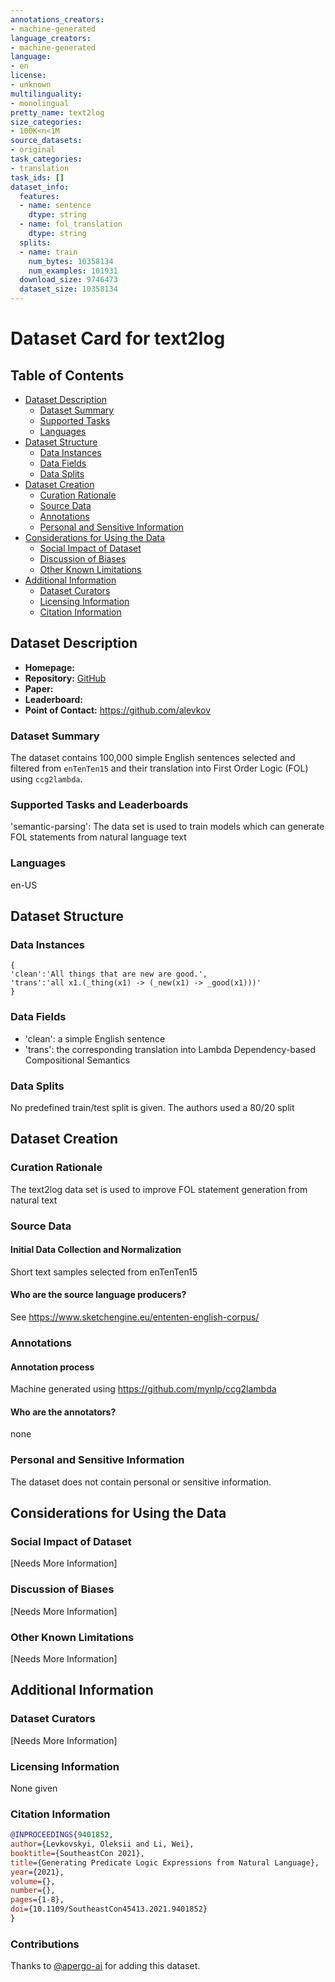```yaml
---
annotations_creators:
- machine-generated
language_creators:
- machine-generated
language:
- en
license:
- unknown
multilinguality:
- monolingual
pretty_name: text2log
size_categories:
- 100K<n<1M
source_datasets:
- original
task_categories:
- translation
task_ids: []
dataset_info:
  features:
  - name: sentence
    dtype: string
  - name: fol_translation
    dtype: string
  splits:
  - name: train
    num_bytes: 10358134
    num_examples: 101931
  download_size: 9746473
  dataset_size: 10358134
---
```


# Dataset Card for text2log

## Table of Contents
- [Dataset Description](#dataset-description)
  - [Dataset Summary](#dataset-summary)
  - [Supported Tasks](#supported-tasks-and-leaderboards)
  - [Languages](#languages)
- [Dataset Structure](#dataset-structure)
  - [Data Instances](#data-instances)
  - [Data Fields](#data-instances)
  - [Data Splits](#data-instances)
- [Dataset Creation](#dataset-creation)
  - [Curation Rationale](#curation-rationale)
  - [Source Data](#source-data)
  - [Annotations](#annotations)
  - [Personal and Sensitive Information](#personal-and-sensitive-information)
- [Considerations for Using the Data](#considerations-for-using-the-data)
  - [Social Impact of Dataset](#social-impact-of-dataset)
  - [Discussion of Biases](#discussion-of-biases)
  - [Other Known Limitations](#other-known-limitations)
- [Additional Information](#additional-information)
  - [Dataset Curators](#dataset-curators)
  - [Licensing Information](#licensing-information)
  - [Citation Information](#citation-information)

## Dataset Description

- **Homepage:**
- **Repository:** [GitHub](https://github.com/alevkov/text2log)
- **Paper:**
- **Leaderboard:**
- **Point of Contact:** https://github.com/alevkov

### Dataset Summary

The dataset contains 100,000 simple English sentences selected and filtered from `enTenTen15` and their translation into First Order Logic (FOL) using `ccg2lambda`.

### Supported Tasks and Leaderboards

'semantic-parsing': The data set is used to train models which can generate FOL statements from natural language text

### Languages

en-US

## Dataset Structure

### Data Instances

```
{
'clean':'All things that are new are good.',
'trans':'all x1.(_thing(x1) -> (_new(x1) -> _good(x1)))'
}
```

### Data Fields

- 'clean': a simple English sentence
- 'trans': the corresponding translation into Lambda Dependency-based Compositional Semantics 

### Data Splits

No predefined train/test split is given. The authors used a 80/20 split

## Dataset Creation

### Curation Rationale

The text2log data set is used to improve FOL statement generation from natural text

### Source Data

#### Initial Data Collection and Normalization

Short text samples selected from enTenTen15

#### Who are the source language producers?

See https://www.sketchengine.eu/ententen-english-corpus/

### Annotations

#### Annotation process

Machine generated using https://github.com/mynlp/ccg2lambda

#### Who are the annotators?

none

### Personal and Sensitive Information

The dataset does not contain personal or sensitive information.

## Considerations for Using the Data

### Social Impact of Dataset

[Needs More Information]

### Discussion of Biases

[Needs More Information]

### Other Known Limitations

[Needs More Information]

## Additional Information

### Dataset Curators

[Needs More Information]

### Licensing Information

None given

### Citation Information
```bibtex
@INPROCEEDINGS{9401852, 
author={Levkovskyi, Oleksii and Li, Wei},
booktitle={SoutheastCon 2021},
title={Generating Predicate Logic Expressions from Natural Language},
year={2021},
volume={},
number={},
pages={1-8},
doi={10.1109/SoutheastCon45413.2021.9401852}
}
```

### Contributions

Thanks to [@apergo-ai](https://github.com/apergo-ai) for adding this dataset.